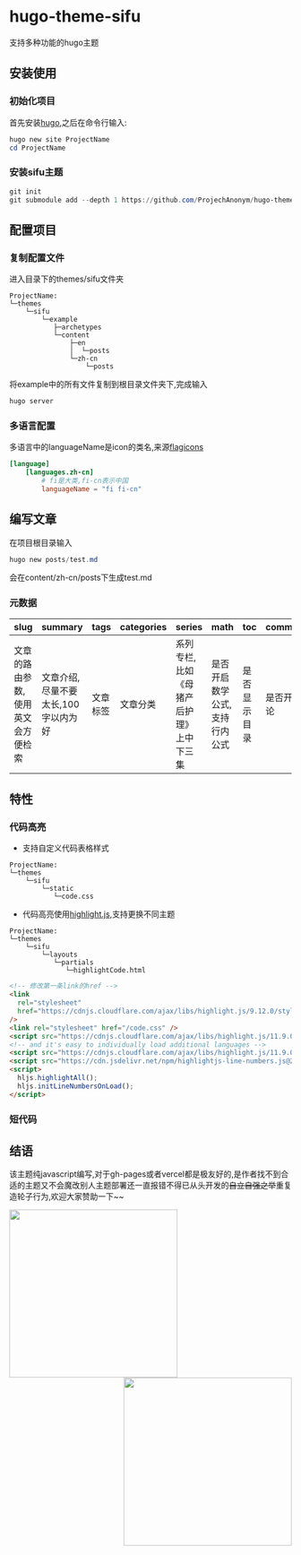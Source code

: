 # hugo-theme-sifu
支持多种功能的hugo主题

## 安装使用

### 初始化项目

首先安装[hugo](https://github.com/gohugoio/hugo/releases),之后在命令行输入:

```powershell
hugo new site ProjectName
cd ProjectName
```

### 安装sifu主题

~~~powershell
git init
git submodule add --depth 1 https://github.com/ProjechAnonym/hugo-theme-sifu.git themes/sifu
~~~

## 配置项目

### 复制配置文件

进入目录下的themes/sifu文件夹

~~~
ProjectName:
└─themes
    └─sifu
        └─example
           ├─archetypes
           └─content
               ├─en
               │  └─posts
               └─zh-cn
                   └─posts
~~~

将example中的所有文件复制到根目录文件夹下,完成输入

~~~powershell
hugo server
~~~

### 多语言配置

多语言中的languageName是icon的类名,来源[flagicons](https://flagicons.lipis.dev/)

~~~toml
[language]
	[languages.zh-cn]
		# fi是大类,fi-cn表示中国
		languageName = "fi fi-cn"
~~~

## 编写文章

在项目根目录输入

~~~powershell
hugo new posts/test.md
~~~

会在content/zh-cn/posts下生成test.md

### 元数据

| slug                              | summary                             | tags     | categories | series                                  | math                          | toc          | comments     |
| --------------------------------- | ----------------------------------- | -------- | ---------- | --------------------------------------- | ----------------------------- | ------------ | ------------ |
| 文章的路由参数,使用英文会方便检索 | 文章介绍,尽量不要太长,100字以内为好 | 文章标签 | 文章分类   | 系列专栏,比如《母猪产后护理》上中下三集 | 是否开启数学公式,支持行内公式 | 是否显示目录 | 是否开启评论 |

## 特性

### 代码高亮

* 支持自定义代码表格样式

```
ProjectName:
└─themes
    └─sifu
        └─static
           └─code.css
```

* 代码高亮使用[highlight.js]([highlight.js](https://highlightjs.org/)),支持更换不同主题

```
ProjectName:
└─themes
    └─sifu
        └─layouts
           └─partials
              └─highlightCode.html
```

```html
<!-- 修改第一条link的href -->
<link
  rel="stylesheet"
  href="https://cdnjs.cloudflare.com/ajax/libs/highlight.js/9.12.0/styles/dark.min.css"
/>
<link rel="stylesheet" href="/code.css" />
<script src="https://cdnjs.cloudflare.com/ajax/libs/highlight.js/11.9.0/highlight.min.js"></script>
<!-- and it's easy to individually load additional languages -->
<script src="https://cdnjs.cloudflare.com/ajax/libs/highlight.js/11.9.0/languages/go.min.js"></script>
<script src="https://cdn.jsdelivr.net/npm/highlightjs-line-numbers.js@2.8.0/dist/highlightjs-line-numbers.min.js"></script>
<script>
  hljs.highlightAll();
  hljs.initLineNumbersOnLoad();
</script>
```

### 短代码




## 结语

该主题纯javascript编写,对于gh-pages或者vercel都是极友好的,是作者找不到合适的主题又不会魔改别人主题部署还一直报错不得已从头开发的~~自立自强之举~~重复造轮子行为,欢迎大家赞助一下~~

<p align = "center">    
<img src="https://gitee.com/Linsifu/pic-embed/raw/master/images/alipay.jpg" width=300 align="left">
<img src="https://gitee.com/Linsifu/pic-embed/raw/master/images/wechatpay.jpg" width=300 align="right">
</p>


